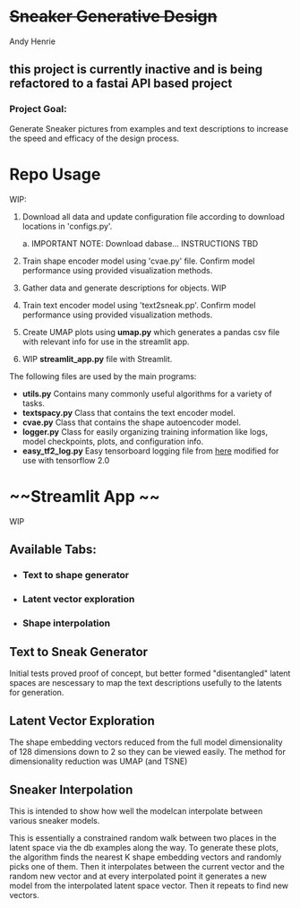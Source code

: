 # ~~Sneaker Generative Design~~
Andy Henrie

## this project is currently inactive and is being refactored to a fastai API based project

### Project Goal:  
Generate Sneaker pictures from examples and text descriptions to increase the speed and efficacy of the design process.


# Repo Usage
WIP:

 1. Download all data and update configuration file according to download locations in 'configs.py'.
 
      a. IMPORTANT NOTE: Download dabase... INSTRUCTIONS TBD
      
 2. Train shape encoder model using 'cvae.py' file. Confirm model performance using provided visualization methods.
 3. Gather data and generate descriptions for objects. WIP

 4. Train text encoder model using 'text2sneak.pp'. Confirm model performance using provided visualization methods.
 5. Create UMAP plots using **umap.py** which generates a pandas csv file with relevant info for use in the streamlit app.
 6. WIP **streamlit_app.py** file with Streamlit.

      
The following files are used by the main programs:
- **utils.py** Contains many commonly useful algorithms for a variety of tasks.
- **textspacy.py** Class that contains the text encoder model.
- **cvae.py** Class that contains the shape autoencoder model.
- **logger.py** Class for easily organizing training information like logs, model checkpoints, plots, and configuration info.
- **easy_tf2_log.py** Easy tensorboard logging file from [here](https://github.com/mrahtz/easy-tf-log) modified for use with tensorflow 2.0

# ~~Streamlit App ~~
WIP  
            
## Available Tabs:            
- ### Text to shape generator
- ### Latent vector exploration
- ### Shape interpolation

## Text to Sneak Generator
Initial tests proved proof of concept, but better formed "disentangled" latent spaces are nescessary to map the text descriptions usefully to the latents for generation.

## Latent Vector Exploration
The shape embedding vectors reduced from the full model dimensionality of 128 dimensions
down to 2 so they can be viewed easily. The method for dimensionality reduction was UMAP (and TSNE)


## Sneaker Interpolation
This is intended to show how well the modelcan interpolate between various sneaker models. 

This is essentially a constrained random walk between two places in the latent space via the db examples along the way.
To generate these plots, the algorithm finds the nearest K shape embedding vectors and randomly picks one of them.
Then it interpolates between the current vector and the random new vector and at every interpolated point it generates a new model from the interpolated latent space vector. Then it repeats to find new vectors.
